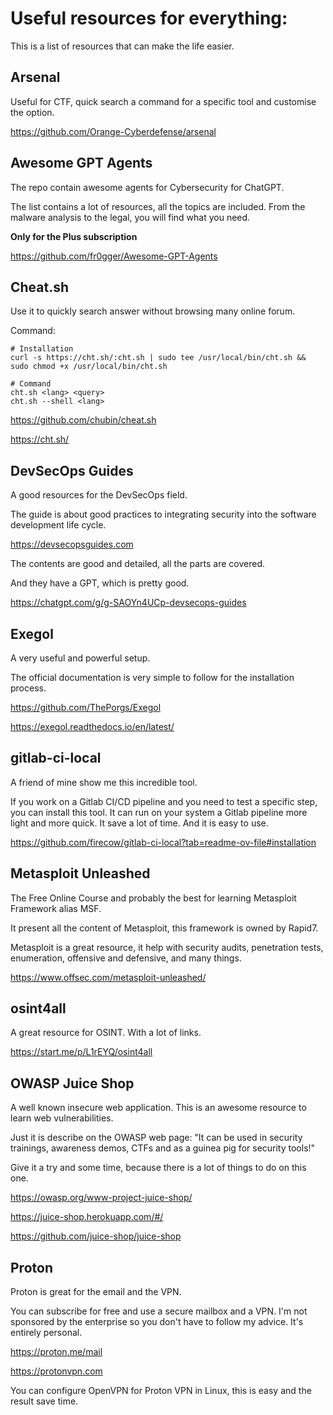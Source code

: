 # Useful resources for everything:

This is a list of resources that can make the life easier.

## Arsenal

Useful for CTF, quick search a command for a specific tool and customise the option.

https://github.com/Orange-Cyberdefense/arsenal

## Awesome GPT Agents

The repo contain awesome agents for Cybersecurity for ChatGPT.

The list contains a lot of resources, all the topics are included. From the malware analysis to the legal, you will find what you need.

**Only for the Plus subscription**

https://github.com/fr0gger/Awesome-GPT-Agents

## Cheat.sh

Use it to quickly search answer without browsing many online forum.

Command:
```
# Installation
curl -s https://cht.sh/:cht.sh | sudo tee /usr/local/bin/cht.sh && sudo chmod +x /usr/local/bin/cht.sh

# Command
cht.sh <lang> <query>
cht.sh --shell <lang>
```

https://github.com/chubin/cheat.sh

https://cht.sh/

## DevSecOps Guides

A good resources for the DevSecOps field.

The guide is about good practices to integrating security into the software development life cycle.

https://devsecopsguides.com

The contents are good and detailed, all the parts are covered.

And they have a GPT, which is pretty good.

https://chatgpt.com/g/g-SAOYn4UCp-devsecops-guides

## Exegol

A very useful and powerful setup.

The official documentation is very simple to follow for the installation process.

https://github.com/ThePorgs/Exegol

https://exegol.readthedocs.io/en/latest/

## gitlab-ci-local

A friend of mine show me this incredible tool.

If you work on a Gitlab CI/CD pipeline and you need to test a specific step, you can install this tool. It can run on your system a Gitlab pipeline more light and more quick. It save a lot of time. And it is easy to use.

https://github.com/firecow/gitlab-ci-local?tab=readme-ov-file#installation


## Metasploit Unleashed

The Free Online Course and probably the best for learning Metasploit Framework alias MSF.

It present all the content of Metasploit, this framework is owned by Rapid7.

Metasploit is a great resource, it help with security audits, penetration tests, enumeration, offensive and defensive, and many things.

https://www.offsec.com/metasploit-unleashed/

## osint4all

A great resource for OSINT. With a lot of links.

https://start.me/p/L1rEYQ/osint4all

## OWASP Juice Shop

A well known insecure web application. This is an awesome resource to learn web vulnerabilities.

Just it is describe on the OWASP web page: "It can be used in security trainings, awareness demos, CTFs and as a guinea pig for security tools!"

Give it a try and some time, because there is a lot of things to do on this one.

https://owasp.org/www-project-juice-shop/

https://juice-shop.herokuapp.com/#/

https://github.com/juice-shop/juice-shop

## Proton

Proton is great for the email and the VPN.

You can subscribe for free and use a secure mailbox and a VPN. I'm not sponsored by the enterprise so you don't have to follow my advice. It's entirely personal.

https://proton.me/mail

https://protonvpn.com

You can configure OpenVPN for Proton VPN in Linux, this is easy and the result save time.

